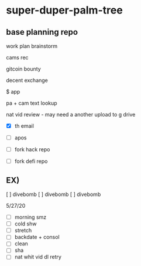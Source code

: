 # super-duper-palm-tree
## base planning repo

work plan brainstorm

cams rec

gitcoin bounty

decent exchange

$ app

pa + cam text lookup

nat vid review - may need a another upload to g drive

- [x] th email
- [ ] apos

- [ ] fork hack repo
- [ ] fork defi repo

## EX)

[ ] divebomb
[ ] divebomb
[ ] divebomb


5/27/20

- [ ] morning smz
- [ ] cold shw
- [ ] stretch
- [ ] backdate + consol
- [ ] clean
- [ ] sha
- [ ] nat whit vid dl retry
